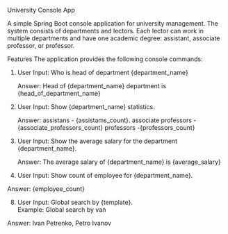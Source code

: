 University Console App

A simple Spring Boot console application for university management. The system consists of departments and lectors. Each lector can work in multiple departments and have one academic degree: assistant, associate professor, or professor.

Features
The application provides the following console commands:

1.	User Input: Who is head of department {department_name}

  	Answer: Head of {department_name} department is {head_of_department_name}

3.	User Input: Show {department_name} statistics.

  	Answer: assistans - {assistams_count}. 
        associate professors - {associate_professors_count}
        professors -{professors_count}

5. User Input: Show the average salary for the department {department_name}.

   Answer: The average salary of {department_name} is {average_salary}

7. User Input: Show count of employee for {department_name}.
	
 Answer: {employee_count}

8. User Input: Global search by {template}.   
         Example: Global search by van
	
 Answer: Ivan Petrenko, Petro Ivanov
